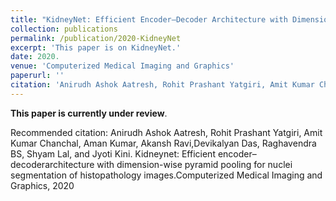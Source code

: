 ```yaml
---
title: "KidneyNet: Efficient Encoder–Decoder Architecture with Dimension-wise  Pyramid Pooling for Nuclei Segmentation of Histopathology Images"
collection: publications
permalink: /publication/2020-KidneyNet
excerpt: 'This paper is on KidneyNet.'
date: 2020.
venue: 'Computerized Medical Imaging and Graphics'
paperurl: ''
citation: 'Anirudh Ashok Aatresh, Rohit Prashant Yatgiri, Amit Kumar Chanchal, Aman Kumar, Akansh Ravi,Devikalyan Das, Raghavendra BS, Shyam Lal, and Jyoti Kini.  Kidneynet: Efficient encoder–decoderarchitecture with dimension-wise pyramid pooling for nuclei segmentation of histopathology images.Computerized Medical Imaging and Graphics, 2020'
---
```

**This paper is currently under review**.

Recommended citation: Anirudh Ashok Aatresh, Rohit Prashant Yatgiri, Amit Kumar Chanchal, Aman Kumar, Akansh Ravi,Devikalyan Das, Raghavendra BS, Shyam Lal, and Jyoti Kini.  Kidneynet: Efficient encoder–decoderarchitecture with dimension-wise pyramid pooling for nuclei segmentation of histopathology images.Computerized Medical Imaging and Graphics, 2020

